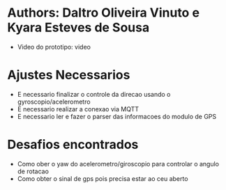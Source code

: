 # Authors: Daltro Oliveira Vinuto e Kyara Esteves de Sousa

 * Video do prototipo: <a hrf="https://youtube.com/shorts/Z3IEkT1Q4Xs?si=02bnjLTSYkX6-U27">video</a>
# Ajustes Necessarios
 * E necessario finalizar o controle da direcao usando o gyroscopio/acelerometro
 * E necessario realizar a conexao via MQTT
 * E necessario ler e fazer o parser das informacoes do modulo de GPS

# Desafios encontrados
 * Como ober o yaw do acelerometro/giroscopio para controlar o angulo de rotacao
 * Como obter o sinal de gps pois precisa estar ao ceu aberto
 

